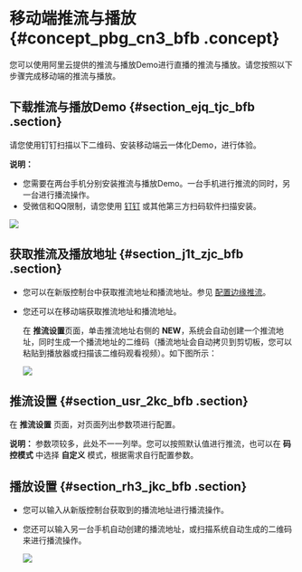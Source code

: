 # 移动端推流与播放 {#concept_pbg_cn3_bfb .concept}

您可以使用阿里云提供的推流与播放Demo进行直播的推流与播放。请您按照以下步骤完成移动端的推流与播放。

## 下载推流与播放Demo {#section_ejq_tjc_bfb .section}

请您使用钉钉扫描以下二维码、安装移动端云一体化Demo，进行体验。

**说明：** 

-   您需要在两台手机分别安装推流与播放Demo。一台手机进行推流的同时，另一台进行播流操作。
-   受微信和QQ限制，请您使用 [钉钉](https://itunes.apple.com/cn/app/%E9%92%89%E9%92%89/id930368978?spm=a2c4g.11186623.2.4.3c50650ctVEl77&mt=8) 或其他第三方扫码软件扫描安装。

![](http://static-aliyun-doc.oss-cn-hangzhou.aliyuncs.com/assets/img/20229/153914093911414_zh-CN.png)

## 获取推流及播放地址 {#section_j1t_zjc_bfb .section}

-   您可以在新版控制台中获取推流地址和播流地址。参见 [配置边缘推流](https://help.aliyun.com/document_detail/84746.html?spm=a2c4g.11186623.2.5.3c50650ctVEl77)。

-   您还可以在移动端获取推流地址和播流地址。

    在 **推流设置**页面，单击推流地址右侧的 **NEW**，系统会自动创建一个推流地址，同时生成一个播流地址的二维码（播流地址会自动拷贝到剪切板，您可以粘贴到播放器或扫描该二维码观看视频）。如下图所示：

    ![](http://static-aliyun-doc.oss-cn-hangzhou.aliyuncs.com/assets/img/20229/153914093911415_zh-CN.png)


## 推流设置 {#section_usr_2kc_bfb .section}

在 **推流设置** 页面，对页面列出参数项进行配置。

**说明：** 参数项较多，此处不一一列举。您可以按照默认值进行推流，也可以在 **码控模式** 中选择 **自定义** 模式，根据需求自行配置参数。

## 播放设置 {#section_rh3_jkc_bfb .section}

-   您可以输入从新版控制台获取到的播流地址进行播流操作。
-   您还可以输入另一台手机自动创建的播流地址，或扫描系统自动生成的二维码来进行播流操作。

    ![](http://static-aliyun-doc.oss-cn-hangzhou.aliyuncs.com/assets/img/20229/153914093911417_zh-CN.png)


